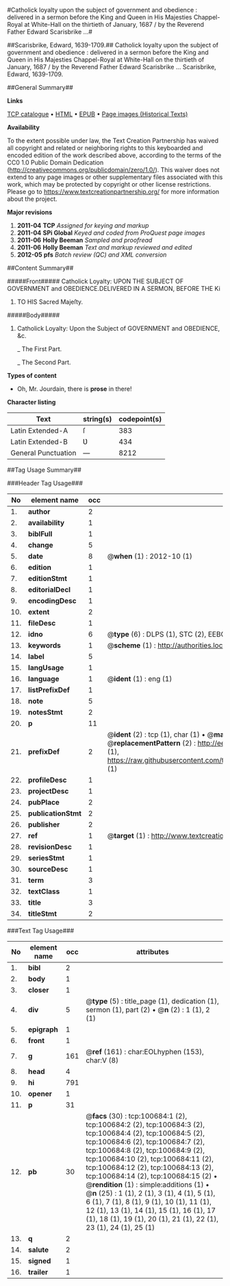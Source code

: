 #Catholick loyalty upon the subject of government and obedience : delivered in a sermon before the King and Queen in His Majesties Chappel-Royal at White-Hall on the thirtieth of January, 1687 / by the Reverend Father Edward Scarisbrike ...#

##Scarisbrike, Edward, 1639-1709.##
Catholick loyalty upon the subject of government and obedience : delivered in a sermon before the King and Queen in His Majesties Chappel-Royal at White-Hall on the thirtieth of January, 1687 / by the Reverend Father Edward Scarisbrike ...
Scarisbrike, Edward, 1639-1709.

##General Summary##

**Links**

[TCP catalogue](http://www.ota.ox.ac.uk/tcp/)  • 
[HTML](http://tei.it.ox.ac.uk/tcp/Texts-HTML/free/A62/A62305.html)  • 
[EPUB](http://tei.it.ox.ac.uk/tcp/Texts-EPUB/free/A62/A62305.epub) • 
[Page images (Historical Texts)](https://historicaltexts.jisc.ac.uk/eebo-13593405e)

**Availability**

To the extent possible under law, the Text Creation Partnership has waived all copyright and related or neighboring rights to this keyboarded and encoded edition of the work described above, according to the terms of the CC0 1.0 Public Domain Dedication (http://creativecommons.org/publicdomain/zero/1.0/). This waiver does not extend to any page images or other supplementary files associated with this work, which may be protected by copyright or other license restrictions. Please go to https://www.textcreationpartnership.org/ for more information about the project.

**Major revisions**

1. __2011-04__ __TCP__ *Assigned for keying and markup*
1. __2011-04__ __SPi Global__ *Keyed and coded from ProQuest page images*
1. __2011-06__ __Holly Beeman__ *Sampled and proofread*
1. __2011-06__ __Holly Beeman__ *Text and markup reviewed and edited*
1. __2012-05__ __pfs__ *Batch review (QC) and XML conversion*

##Content Summary##

#####Front#####
Catholick Loyalty: UPON THE SUBJECT OF GOVERNMENT and OBEDIENCE.DELIVERED IN A SERMON, BEFORE THE Ki
1. TO HIS Sacred Majeſty.

#####Body#####

1. Catholick Loyalty: Upon the Subject of GOVERNMENT and OBEDIENCE, &c.

    _ The First Part.

    _ The Second Part.

**Types of content**

  * Oh, Mr. Jourdain, there is **prose** in there!

**Character listing**


|Text|string(s)|codepoint(s)|
|---|---|---|
|Latin Extended-A|ſ|383|
|Latin Extended-B|Ʋ|434|
|General Punctuation|—|8212|

##Tag Usage Summary##

###Header Tag Usage###

|No|element name|occ|attributes|
|---|---|---|---|
|1.|__author__|2||
|2.|__availability__|1||
|3.|__biblFull__|1||
|4.|__change__|5||
|5.|__date__|8| @__when__ (1) : 2012-10 (1)|
|6.|__edition__|1||
|7.|__editionStmt__|1||
|8.|__editorialDecl__|1||
|9.|__encodingDesc__|1||
|10.|__extent__|2||
|11.|__fileDesc__|1||
|12.|__idno__|6| @__type__ (6) : DLPS (1), STC (2), EEBO-CITATION (1), OCLC (1), VID (1)|
|13.|__keywords__|1| @__scheme__ (1) : http://authorities.loc.gov/ (1)|
|14.|__label__|5||
|15.|__langUsage__|1||
|16.|__language__|1| @__ident__ (1) : eng (1)|
|17.|__listPrefixDef__|1||
|18.|__note__|5||
|19.|__notesStmt__|2||
|20.|__p__|11||
|21.|__prefixDef__|2| @__ident__ (2) : tcp (1), char (1)  •  @__matchPattern__ (2) : ([0-9\-]+):([0-9IVX]+) (1), (.+) (1)  •  @__replacementPattern__ (2) : http://eebo.chadwyck.com/downloadtiff?vid=$1&page=$2 (1), https://raw.githubusercontent.com/textcreationpartnership/Texts/master/tcpchars.xml#$1 (1)|
|22.|__profileDesc__|1||
|23.|__projectDesc__|1||
|24.|__pubPlace__|2||
|25.|__publicationStmt__|2||
|26.|__publisher__|2||
|27.|__ref__|1| @__target__ (1) : http://www.textcreationpartnership.org/docs/. (1)|
|28.|__revisionDesc__|1||
|29.|__seriesStmt__|1||
|30.|__sourceDesc__|1||
|31.|__term__|3||
|32.|__textClass__|1||
|33.|__title__|3||
|34.|__titleStmt__|2||


###Text Tag Usage###

|No|element name|occ|attributes|
|---|---|---|---|
|1.|__bibl__|2||
|2.|__body__|1||
|3.|__closer__|1||
|4.|__div__|5| @__type__ (5) : title_page (1), dedication (1), sermon (1), part (2)  •  @__n__ (2) : 1 (1), 2 (1)|
|5.|__epigraph__|1||
|6.|__front__|1||
|7.|__g__|161| @__ref__ (161) : char:EOLhyphen (153), char:V (8)|
|8.|__head__|4||
|9.|__hi__|791||
|10.|__opener__|1||
|11.|__p__|31||
|12.|__pb__|30| @__facs__ (30) : tcp:100684:1 (2), tcp:100684:2 (2), tcp:100684:3 (2), tcp:100684:4 (2), tcp:100684:5 (2), tcp:100684:6 (2), tcp:100684:7 (2), tcp:100684:8 (2), tcp:100684:9 (2), tcp:100684:10 (2), tcp:100684:11 (2), tcp:100684:12 (2), tcp:100684:13 (2), tcp:100684:14 (2), tcp:100684:15 (2)  •  @__rendition__ (1) : simple:additions (1)  •  @__n__ (25) : 1 (1), 2 (1), 3 (1), 4 (1), 5 (1), 6 (1), 7 (1), 8 (1), 9 (1), 10 (1), 11 (1), 12 (1), 13 (1), 14 (1), 15 (1), 16 (1), 17 (1), 18 (1), 19 (1), 20 (1), 21 (1), 22 (1), 23 (1), 24 (1), 25 (1)|
|13.|__q__|2||
|14.|__salute__|2||
|15.|__signed__|1||
|16.|__trailer__|1||

